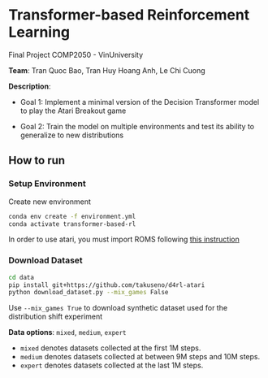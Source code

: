 # Transformer-based Reinforcement Learning

Final Project COMP2050 - VinUniversity

**Team**: Tran Quoc Bao, Tran Huy Hoang Anh, Le Chi Cuong

**Description**: 

- Goal 1: Implement a minimal version of the Decision Transformer model to play the Atari Breakout game

- Goal 2: Train the model on multiple environments and test its ability to generalize to new distributions

## How to run

### Setup Environment

Create new environment
```bash
conda env create -f environment.yml
conda activate transformer-based-rl
```
In order to use atari, you must import ROMS following [this instruction](https://github.com/openai/atari-py#roms)

### Download Dataset
```bash
cd data
pip install git+https://github.com/takuseno/d4rl-atari
python download_dataset.py --mix_games False
```
Use `--mix_games True` to download synthetic dataset used for the distribution shift experiment

<!-- ### Run Experiment
```bash
python experiments.py --game [GAME] --dataset [DATA_TYPE] --model_type [MODEL]
```

**Game options**: `boxing`, `alien`, `breakout` -->

**Data options**: `mixed`, `medium`, `expert`

- `mixed` denotes datasets collected at the first 1M steps.
- `medium` denotes datasets collected at between 9M steps and 10M steps.
- `expert` denotes datasets collected at the last 1M steps.

<!-- **Example**:
```bash
python experiments.py --game boxing --dataset mixed --model_type decision_transformer
``` -->